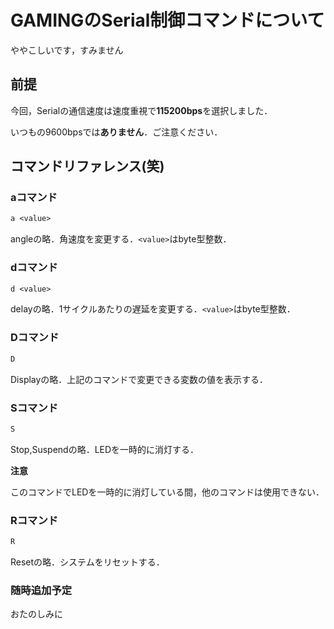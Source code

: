 # GAMINGのSerial制御コマンドについて

ややこしいです，すみません


## 前提

今回，Serialの通信速度は速度重視で**115200bps**を選択しました．

いつもの9600bpsでは**ありません**．ご注意ください．


## コマンドリファレンス(笑)

### aコマンド

```txt
a <value>
```

angleの略．角速度を変更する．`<value>`はbyte型整数．


### dコマンド

```txt
d <value>
```

delayの略．1サイクルあたりの遅延を変更する．`<value>`はbyte型整数．


### Dコマンド

```txt
D
```

Displayの略．上記のコマンドで変更できる変数の値を表示する．


### Sコマンド

```txt
S
```

Stop,Suspendの略．LEDを一時的に消灯する．

**注意**

このコマンドでLEDを一時的に消灯している間，他のコマンドは使用できない．


### Rコマンド

```txt
R
```

Resetの略．システムをリセットする．


### 随時追加予定

おたのしみに